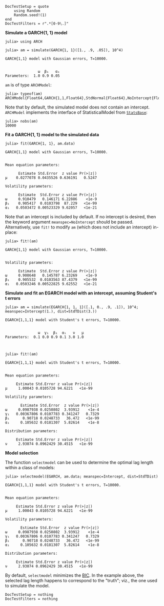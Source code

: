 ```@meta
DocTestSetup = quote
    using Random
    Random.seed!(1)
end
DocTestFilters = r".*[0-9\.]"
```
**Simulate a GARCH{1, 1} model**

```jldoctest GARCH
julia> using ARCH

julia> am = simulate(GARCH{1, 1}([1., .9, .05]), 10^4)

GARCH{1,1} model with Gaussian errors, T=10000.


               ω  β₁   α₁
Parameters:  1.0 0.9 0.05
```

`am` is of type `ARCHModel`:

```jldoctest GARCH
julia> typeof(am)
ARCHModel{Float64,GARCH{1,1,Float64},StdNormal{Float64},NoIntercept{Float64}}
```

Note that by default, the simulated model does not contain an intercept. `ARCHModel` implements
the interface of StatisticalModel from [`StatsBase`](http://juliastats.github.io/StatsBase.jl/stable/statmodels.html):



```jldoctest GARCH
julia> nobs(am)
10000
```

**Fit a GARCH{1, 1} model to the simulated data**

```jldoctest GARCH
julia> fit(GARCH{1, 1}, am.data)

GARCH{1,1} model with Gaussian errors, T=10000.


Mean equation parameters:

      Estimate Std.Error  z value Pr(>|z|)
μ    0.0277078 0.0435526 0.636191   0.5247

Volatility parameters:

      Estimate  Std.Error z value Pr(>|z|)
ω     0.910479   0.146171 6.22886    <1e-9
β₁    0.905417  0.0103798  87.229   <1e-99
α₁   0.0503472 0.00523329 9.62057   <1e-21
```

Note that an intercept is included by default. If no intercept is desired, then the keyword argument `meanspec=NoIntercept` should be passed.
Alternatively, use `fit!` to modify `am` (which does not include an intercept) in-place:

```jldoctest GARCH
julia> fit!(am)

GARCH{1,1} model with Gaussian errors, T=10000.


Volatility parameters:

      Estimate  Std.Error z value Pr(>|z|)
ω     0.908648   0.145787 6.23269    <1e-9
β₁    0.905532  0.0103563 87.4379   <1e-99
α₁   0.0503246 0.00522825 9.62552   <1e-21
```

**Simulate and fit an EGARCH model with an intercept, assuming Student's t errors**

```jldoctest GARCH
julia> am = simulate(EGARCH{1, 1, 1}([.1, 0., .9, .1]), 10^4; meanspec=Intercept(1.), dist=StdTDist(3.))

EGARCH{1,1,1} model with Student's t errors, T=10000.


               ω  γ₁  β₁  α₁   ν   μ
Parameters:  0.1 0.0 0.9 0.1 3.0 1.0



julia> fit!(am)

EGARCH{1,1,1} model with Student's t errors, T=10000.


Mean equation parameters:

     Estimate Std.Error z value Pr(>|z|)
μ     1.00043 0.0105728 94.6221   <1e-99

Volatility parameters:

       Estimate Std.Error  z value Pr(>|z|)
ω     0.0987938 0.0250802  3.93912    <1e-4
γ₁   0.00367806 0.0107783 0.341247   0.7329
β₁      0.90718 0.0248733   36.472   <1e-99
α₁     0.105632 0.0181307  5.82614    <1e-8

Distribution parameters:

     Estimate Std.Error z value Pr(>|z|)
ν     2.93074 0.0962429 30.4515   <1e-99
```

**Model selection**

The function `selectmodel` can be used to determine the optimal lag length within a class of models:

```jldoctest GARCH
julia> selectmodel(EGARCH, am.data; meanspec=Intercept, dist=StdTDist)

EGARCH{1,1,1} model with Student's t errors, T=10000.


Mean equation parameters:

     Estimate Std.Error z value Pr(>|z|)
μ     1.00043 0.0105728 94.6221   <1e-99

Volatility parameters:

       Estimate Std.Error  z value Pr(>|z|)
ω     0.0987938 0.0250802  3.93912    <1e-4
γ₁   0.00367806 0.0107783 0.341247   0.7329
β₁      0.90718 0.0248733   36.472   <1e-99
α₁     0.105632 0.0181307  5.82614    <1e-8

Distribution parameters:

     Estimate Std.Error z value Pr(>|z|)
ν     2.93074 0.0962429 30.4515   <1e-99
```

By default, `selectmodel` minimizes the [BIC](https://en.wikipedia.org/wiki/Bayesian_information_criterion). In the example above, the selected lag length happens to correspond to the "truth"; viz., the one used to simulate the model.

```@meta
DocTestSetup = nothing
DocTestFilters = nothing
```
